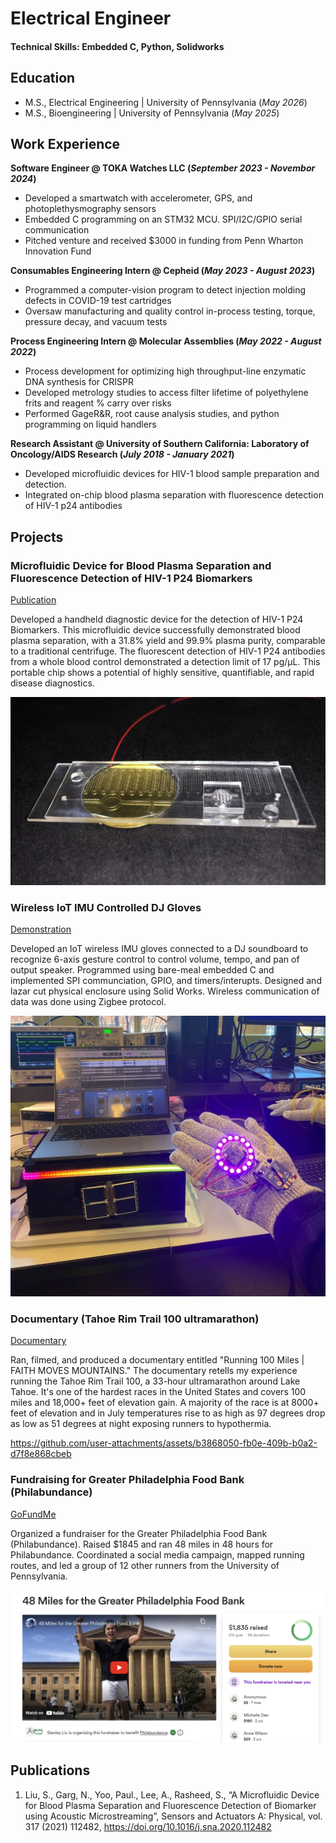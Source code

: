 # Electrical Engineer

#### Technical Skills: Embedded C, Python, Solidworks

## Education
- M.S., Electrical Engineering | University of Pennsylvania (_May 2026_)							        		
- M.S., Bioengineering | University of Pennsylvania (_May 2025_)

## Work Experience
**Software Engineer @ TOKA Watches LLC (_September 2023 - Novembor 2024_)**
- Developed a smartwatch with accelerometer, GPS, and photoplethysmography sensors
- Embedded C programming on an STM32 MCU. SPI/I2C/GPIO serial communication
- Pitched venture and received $3000 in funding from Penn Wharton Innovation Fund

**Consumables Engineering Intern @ Cepheid (_May 2023 - August 2023_)**
- Programmed a computer-vision program to detect injection molding defects in COVID-19 test cartridges
- Oversaw manufacturing and quality control in-process testing, torque, pressure decay, and vacuum tests

**Process Engineering Intern @ Molecular Assemblies (_May 2022 - August 2022_)**
- Process development for optimizing high throughput-line enzymatic DNA synthesis for CRISPR 
- Developed metrology studies to access filter lifetime of polyethylene frits and reagent % carry over risks
- Performed GageR&R, root cause analysis studies, and python programming on liquid handlers   

**Research Assistant @ University of Southern California: Laboratory of Oncology/AIDS Research (_July 2018 - January 2021_)**
- Developed microfluidic devices for HIV-1 blood sample preparation and detection.
- Integrated on-chip blood plasma separation with fluorescence detection of HIV-1 p24 antibodies

## Projects
### Microfluidic Device for Blood Plasma Separation and Fluorescence Detection of HIV-1 P24 Biomarkers 
[Publication](https://doi.org/10.1016/j.sna.2020.112482)

Developed a handheld diagnostic device for the detection of HIV-1 P24 Biomarkers. This microfluidic device successfully demonstrated blood plasma separation, with a 31.8% yield and 99.9% plasma purity, comparable to a traditional centrifuge. The fluorescent detection of HIV-1 P24 antibodies from a whole blood control demonstrated a detection limit of 17 pg/µL. This portable chip shows a potential of highly sensitive, quantifiable, and rapid disease diagnostics. 

![Blood Diagnostic Device](/assets/HIV_Detection_Microfluidic_Device.png)

### Wireless IoT IMU Controlled DJ Gloves 

[Demonstration](https://drive.google.com/file/d/1piwq2ZgpzOjEnAbGEd-KqYV-RUSKMKzg/view?usp=sharing)

Developed an IoT wireless IMU gloves connected to a DJ soundboard to recognize 6-axis gesture control to control volume, tempo, and pan of output speaker. Programmed using bare-meal embedded C and implemented SPI communciation, GPIO, and timers/interupts. Designed and lazar cut physical enclosure using Solid Works. Wireless communication of data was done using Zigbee protocol. 

![DJ Gloves](/assets/Dj_Gloves.jpg)

### Documentary (Tahoe Rim Trail 100 ultramarathon)

[Documentary](https://www.youtube.com/watch?v=OV_XZTa8c1Y&ab_channel=StanleyLiu)

Ran, filmed, and produced a documentary entitled "Running 100 Miles | FAITH MOVES MOUNTAINS." The documentary retells my experience running the Tahoe Rim Trail 100, a 33-hour ultramarathon around Lake Tahoe. It's one of the hardest races in the United States and covers 100 miles and 18,000+ feet of elevation gain. A majority of the race is at 8000+ feet of elevation and in July temperatures rise to as high as 97 degrees drop as low as 51 degrees at night exposing runners to hypothermia.  

https://github.com/user-attachments/assets/b3868050-fb0e-409b-b0a2-d7f8e868cbeb

### Fundraising for Greater Philadelphia Food Bank (Philabundance)

[GoFundMe](https://gofundme.com/Phili-Food-Banks)

Organized a fundraiser for the Greater Philadelphia Food Bank (Philabundance). Raised $1845 and ran 48 miles in 48 hours for Philabundance. Coordinated a social media campaign, mapped running routes, and led a group of 12 other runners from the University of Pennsylvania. 

![Clip](/assets/GoFundMe2.png)

## Publications
1. Liu, S., Garg, N., Yoo, Paul., Lee, A., Rasheed, S., “A Microfluidic Device for Blood Plasma Separation and Fluorescence Detection of Biomarker using Acoustic Microstreaming”, Sensors and Actuators A: Physical, vol. 317 (2021) 112482, https://doi.org/10.1016/j.sna.2020.112482

